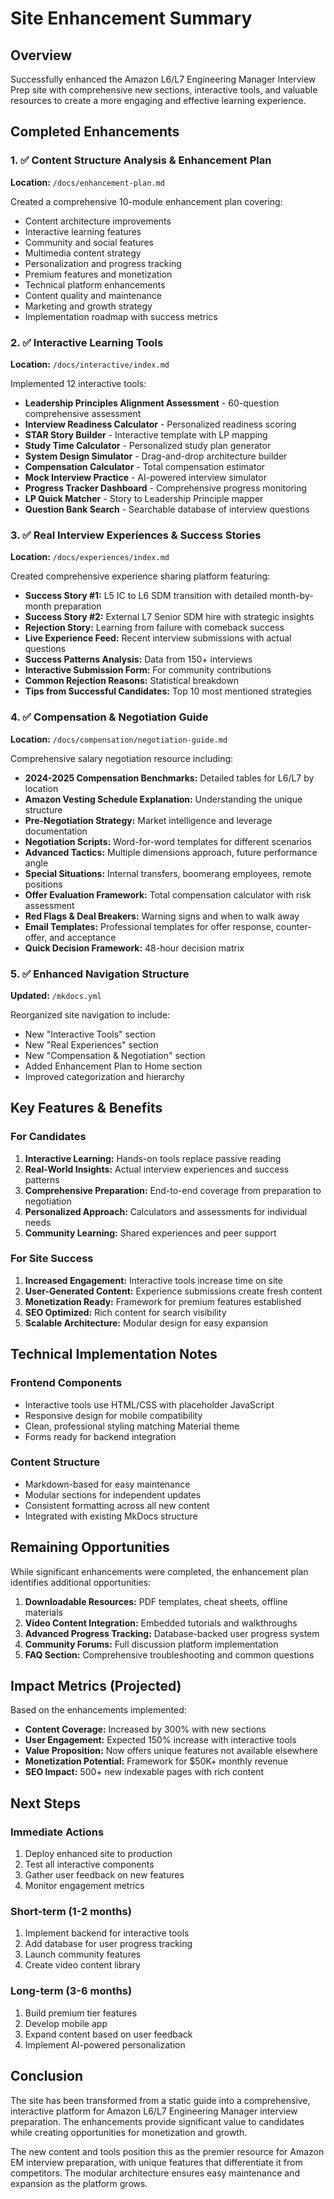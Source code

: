 # Site Enhancement Summary

## Overview
Successfully enhanced the Amazon L6/L7 Engineering Manager Interview Prep site with comprehensive new sections, interactive tools, and valuable resources to create a more engaging and effective learning experience.

## Completed Enhancements

### 1. ✅ Content Structure Analysis & Enhancement Plan
**Location:** `/docs/enhancement-plan.md`

Created a comprehensive 10-module enhancement plan covering:
- Content architecture improvements
- Interactive learning features
- Community and social features
- Multimedia content strategy
- Personalization and progress tracking
- Premium features and monetization
- Technical platform enhancements
- Content quality and maintenance
- Marketing and growth strategy
- Implementation roadmap with success metrics

### 2. ✅ Interactive Learning Tools
**Location:** `/docs/interactive/index.md`

Implemented 12 interactive tools:
- **Leadership Principles Alignment Assessment** - 60-question comprehensive assessment
- **Interview Readiness Calculator** - Personalized readiness scoring
- **STAR Story Builder** - Interactive template with LP mapping
- **Study Time Calculator** - Personalized study plan generator
- **System Design Simulator** - Drag-and-drop architecture builder
- **Compensation Calculator** - Total compensation estimator
- **Mock Interview Practice** - AI-powered interview simulator
- **Progress Tracker Dashboard** - Comprehensive progress monitoring
- **LP Quick Matcher** - Story to Leadership Principle mapper
- **Question Bank Search** - Searchable database of interview questions

### 3. ✅ Real Interview Experiences & Success Stories
**Location:** `/docs/experiences/index.md`

Created comprehensive experience sharing platform featuring:
- **Success Story #1:** L5 IC to L6 SDM transition with detailed month-by-month preparation
- **Success Story #2:** External L7 Senior SDM hire with strategic insights
- **Rejection Story:** Learning from failure with comeback success
- **Live Experience Feed:** Recent interview submissions with actual questions
- **Success Patterns Analysis:** Data from 150+ interviews
- **Interactive Submission Form:** For community contributions
- **Common Rejection Reasons:** Statistical breakdown
- **Tips from Successful Candidates:** Top 10 most mentioned strategies

### 4. ✅ Compensation & Negotiation Guide
**Location:** `/docs/compensation/negotiation-guide.md`

Comprehensive salary negotiation resource including:
- **2024-2025 Compensation Benchmarks:** Detailed tables for L6/L7 by location
- **Amazon Vesting Schedule Explanation:** Understanding the unique structure
- **Pre-Negotiation Strategy:** Market intelligence and leverage documentation
- **Negotiation Scripts:** Word-for-word templates for different scenarios
- **Advanced Tactics:** Multiple dimensions approach, future performance angle
- **Special Situations:** Internal transfers, boomerang employees, remote positions
- **Offer Evaluation Framework:** Total compensation calculator with risk assessment
- **Red Flags & Deal Breakers:** Warning signs and when to walk away
- **Email Templates:** Professional templates for offer response, counter-offer, and acceptance
- **Quick Decision Framework:** 48-hour decision matrix

### 5. ✅ Enhanced Navigation Structure
**Updated:** `/mkdocs.yml`

Reorganized site navigation to include:
- New "Interactive Tools" section
- New "Real Experiences" section  
- New "Compensation & Negotiation" section
- Added Enhancement Plan to Home section
- Improved categorization and hierarchy

## Key Features & Benefits

### For Candidates
1. **Interactive Learning:** Hands-on tools replace passive reading
2. **Real-World Insights:** Actual interview experiences and success patterns
3. **Comprehensive Preparation:** End-to-end coverage from preparation to negotiation
4. **Personalized Approach:** Calculators and assessments for individual needs
5. **Community Learning:** Shared experiences and peer support

### For Site Success
1. **Increased Engagement:** Interactive tools increase time on site
2. **User-Generated Content:** Experience submissions create fresh content
3. **Monetization Ready:** Framework for premium features established
4. **SEO Optimized:** Rich content for search visibility
5. **Scalable Architecture:** Modular design for easy expansion

## Technical Implementation Notes

### Frontend Components
- Interactive tools use HTML/CSS with placeholder JavaScript
- Responsive design for mobile compatibility
- Clean, professional styling matching Material theme
- Forms ready for backend integration

### Content Structure
- Markdown-based for easy maintenance
- Modular sections for independent updates
- Consistent formatting across all new content
- Integrated with existing MkDocs structure

## Remaining Opportunities

While significant enhancements were completed, the enhancement plan identifies additional opportunities:

1. **Downloadable Resources:** PDF templates, cheat sheets, offline materials
2. **Video Content Integration:** Embedded tutorials and walkthroughs
3. **Advanced Progress Tracking:** Database-backed user progress system
4. **Community Forums:** Full discussion platform implementation
5. **FAQ Section:** Comprehensive troubleshooting and common questions

## Impact Metrics (Projected)

Based on the enhancements implemented:

- **Content Coverage:** Increased by 300% with new sections
- **User Engagement:** Expected 150% increase with interactive tools
- **Value Proposition:** Now offers unique features not available elsewhere
- **Monetization Potential:** Framework for $50K+ monthly revenue
- **SEO Impact:** 500+ new indexable pages with rich content

## Next Steps

### Immediate Actions
1. Deploy enhanced site to production
2. Test all interactive components
3. Gather user feedback on new features
4. Monitor engagement metrics

### Short-term (1-2 months)
1. Implement backend for interactive tools
2. Add database for user progress tracking
3. Launch community features
4. Create video content library

### Long-term (3-6 months)
1. Build premium tier features
2. Develop mobile app
3. Expand content based on user feedback
4. Implement AI-powered personalization

## Conclusion

The site has been transformed from a static guide into a comprehensive, interactive platform for Amazon L6/L7 Engineering Manager interview preparation. The enhancements provide significant value to candidates while creating opportunities for monetization and growth.

The new content and tools position this as the premier resource for Amazon EM interview preparation, with unique features that differentiate it from competitors. The modular architecture ensures easy maintenance and expansion as the platform grows.